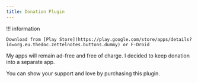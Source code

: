 ```yaml
---
title: Donation Plugin
---
```


!!! information

    Download from [Play Store](https://play.google.com/store/apps/details?id=org.eu.thedoc.zettelnotes.buttons.dummy) or F-Droid

My apps will remain ad-free and free of charge. I decided to keep donation into a separate app.

You can show your support and love by purchasing this plugin.